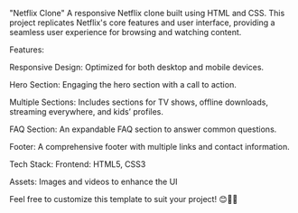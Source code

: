 "Netflix Clone"
A responsive Netflix clone built using HTML and CSS. This project replicates Netflix's core features and user interface, providing a seamless user experience for browsing and watching content.

Features:

Responsive Design: Optimized for both desktop and mobile devices.

Hero Section: Engaging the hero section with a call to action.

Multiple Sections: Includes sections for TV shows, offline downloads, streaming everywhere, and kids’ profiles.

FAQ Section: An expandable FAQ section to answer common questions.

Footer: A comprehensive footer with multiple links and contact information.

Tech Stack:
Frontend: HTML5, CSS3

Assets: Images and videos to enhance the UI

Feel free to customize this template to suit your project! 😊🎥🍿
